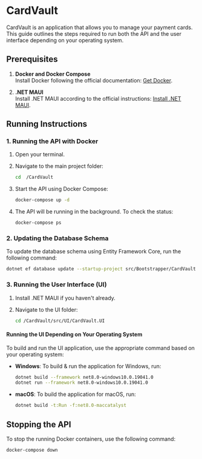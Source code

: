 # CardVault

CardVault is an application that allows you to manage your payment cards. This guide outlines the steps required to run both the API and the user interface depending on your operating system.

## Prerequisites

1. **Docker and Docker Compose**  
   Install Docker following the official documentation: [Get Docker](https://docs.docker.com/get-docker/).

2. **.NET MAUI**  
   Install .NET MAUI according to the official instructions: [Install .NET MAUI](https://learn.microsoft.com/en-us/dotnet/maui/get-started/installation).

## Running Instructions

### 1. Running the API with Docker

1. Open your terminal.
2. Navigate to the main project folder:
    ```bash
    cd  /CardVault
    ```
3. Start the API using Docker Compose:
    ```bash
    docker-compose up -d
    ```
4. The API will be running in the background. To check the status:

    ```bash
    docker-compose ps
    ```

### 2. Updating the Database Schema
To update the database schema using Entity Framework Core, run the following command: 

```bash
dotnet ef database update --startup-project src/Bootstrapper/CardVault.Bootstrapper --project src/Modules/PaymentCards/CardVault.Modules.PaymentCards.Domain --context PaymentWriteCardsContext
```

### 3. Running the User Interface (UI)

1. Install .NET MAUI if you haven't already.
2. Navigate to the UI folder:

    ```bash
    cd /CardVault/src/UI/CardVault.UI
    ```

#### Running the UI Depending on Your Operating System

To build and run the UI application, use the appropriate command based on your operating system:

- **Windows**: To build & run the application for Windows, run:
    ```bash
    dotnet build --framework net8.0-windows10.0.19041.0
    dotnet run --framework net8.0-windows10.0.19041.0
    ```
- **macOS**: To build the application for macOS, run:
    ```bash
    dotnet build -t:Run -f:net8.0-maccatalyst
    ```


## Stopping the API

To stop the running Docker containers, use the following command:
```bash
docker-compose down
